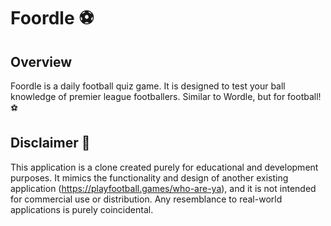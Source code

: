 # Foordle ⚽

## Overview

Foordle is a daily football quiz game. It is designed to test your ball knowledge of premier league footballers. Similar to Wordle, but for football! ⚽

## Disclaimer 🚨

This application is a clone created purely for educational and development purposes. It mimics the functionality and design of another existing application (https://playfootball.games/who-are-ya), and it is not intended for commercial use or distribution. Any resemblance to real-world applications is purely coincidental.